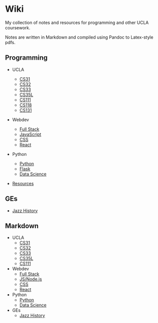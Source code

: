 # Wiki

My collection of notes and resources for programming and other UCLA coursework.

Notes are written in Markdown and compiled using Pandoc to Latex-style pdfs.

## Programming

- UCLA
  - [CS31](Programming/CS31.pdf)
  - [CS32](Programming/CS32.pdf)
  - [CS33](Programming/CS33.pdf)
  - [CS35L](Programming/CS35L.pdf)
  - [CS111](Programming/CS111.pdf)
  - [CS118](Programming/CS118.pdf)
  - [CS131](Programming/CS131.pdf)
- Webdev
  - [Full Stack](Programming/full_stack.pdf)
  - [JavaScript](Programming/javascript.pdf)
  - [CSS](Programming/css.pdf)
  - [React](Programming/react.pdf)
- Python
  - [Python](Programming/python.pdf)
  - [Flask](Programming/flask.pdf)
  - [Data Science](Programming/data_science.pdf)

- [Resources](resources.md)

## GEs

- [Jazz History](Other/M50B.pdf)

## Markdown

- UCLA
  - [CS31](Programming/CS31.md)
  - [CS32](Programming/CS32.md)
  - [CS33](Programming/CS33.md)
  - [CS35L](Programming/CS35L.md)
  - [CS111](Programming/CS111.md)
- Webdev
  - [Full Stack](Programming/full_stack.md)
  - [JS/Node.js](Programming/javascript.md)
  - [CSS](Programming/css.pdf)
  - [React](Programming/react.md)
- Python
  - [Python](Programming/python.md)
  - [Data Science](Programming/data_science.md)
- GEs
  - [Jazz History](Other/M50B.md)

